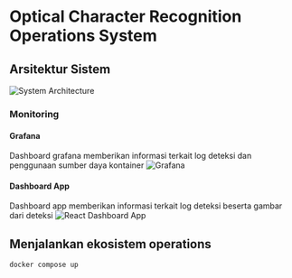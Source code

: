 # Optical Character Recognition Operations System 
## Arsitektur Sistem
![System Architecture](https://github.com/user-attachments/assets/b2d22e8b-5bb8-4a7f-ab29-232041039b63)

### Monitoring

#### Grafana
Dashboard grafana memberikan informasi terkait log deteksi dan penggunaan sumber daya kontainer
![Grafana](https://github.com/user-attachments/assets/6d198fa8-c46c-4fff-ba56-b2670fa62b21)

#### Dashboard App
Dashboard app memberikan informasi terkait log deteksi beserta gambar dari deteksi
![React Dashboard App](https://github.com/user-attachments/assets/c1c9a5da-ba73-4476-b173-7f4dd6dc6baf)

## Menjalankan ekosistem operations
```
docker compose up
```

